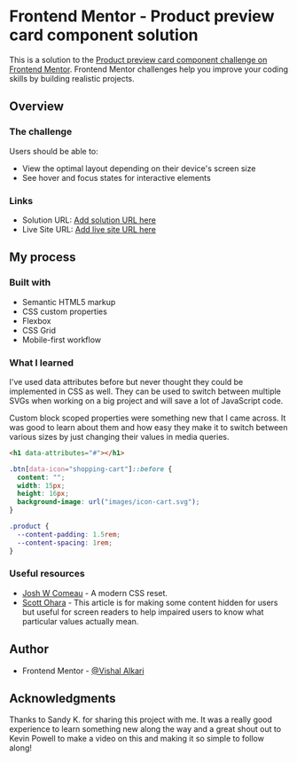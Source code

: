 # Frontend Mentor - Product preview card component solution

This is a solution to the [Product preview card component challenge on Frontend Mentor](https://www.frontendmentor.io/challenges/product-preview-card-component-GO7UmttRfa). Frontend Mentor challenges help you improve your coding skills by building realistic projects.

## Overview

### The challenge

Users should be able to:

- View the optimal layout depending on their device's screen size
- See hover and focus states for interactive elements

### Links

- Solution URL: [Add solution URL here](https://your-solution-url.com)
- Live Site URL: [Add live site URL here](https://your-live-site-url.com)

## My process

### Built with

- Semantic HTML5 markup
- CSS custom properties
- Flexbox
- CSS Grid
- Mobile-first workflow

### What I learned

I've used data attributes before but never thought they could be implemented in CSS as well. They can be used to switch between multiple SVGs when working on a big project and will save a lot of JavaScript code.

Custom block scoped properties were something new that I came across. It was good to learn about them and how easy they make it to switch between various sizes by just changing their values in media queries.

```html
<h1 data-attributes="#"></h1>
```

```css
.btn[data-icon="shopping-cart"]::before {
  content: "";
  width: 15px;
  height: 16px;
  background-image: url("images/icon-cart.svg");
}

.product {
  --content-padding: 1.5rem;
  --content-spacing: 1rem;
}
```

### Useful resources

- [Josh W Comeau](https://www.joshwcomeau.com/css/custom-css-reset/) - A modern CSS reset.
- [Scott Ohara](https://www.scottohara.me/blog/2017/04/14/inclusively-hidden.html) - This article is for making some content hidden for users but useful for screen readers to help impaired users to know what particular values actually mean.

## Author

- Frontend Mentor - [@Vishal Alkari](https://www.frontendmentor.io/profile/Specternim)

## Acknowledgments

Thanks to Sandy K. for sharing this project with me. It was a really good experience to learn something new along the way and a great shout out to Kevin Powell to make a video on this and making it so simple to follow along!
